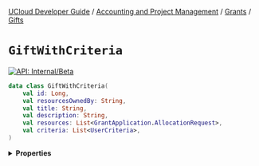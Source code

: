 [UCloud Developer Guide](/docs/developer-guide/README.md) / [Accounting and Project Management](/docs/developer-guide/accounting-and-projects/README.md) / [Grants](/docs/developer-guide/accounting-and-projects/grants/README.md) / [Gifts](/docs/developer-guide/accounting-and-projects/grants/gifts.md)

# `GiftWithCriteria`


[![API: Internal/Beta](https://img.shields.io/static/v1?label=API&message=Internal/Beta&color=red&style=flat-square)](/docs/developer-guide/core/api-conventions.md)



```kotlin
data class GiftWithCriteria(
    val id: Long,
    val resourcesOwnedBy: String,
    val title: String,
    val description: String,
    val resources: List<GrantApplication.AllocationRequest>,
    val criteria: List<UserCriteria>,
)
```

<details>
<summary>
<b>Properties</b>
</summary>

<details>
<summary>
<code>id</code>: <code><code><a href='https://kotlinlang.org/api/latest/jvm/stdlib/kotlin/-long/'>Long</a></code></code>
</summary>





</details>

<details>
<summary>
<code>resourcesOwnedBy</code>: <code><code><a href='https://kotlinlang.org/api/latest/jvm/stdlib/kotlin/-string/'>String</a></code></code>
</summary>





</details>

<details>
<summary>
<code>title</code>: <code><code><a href='https://kotlinlang.org/api/latest/jvm/stdlib/kotlin/-string/'>String</a></code></code>
</summary>





</details>

<details>
<summary>
<code>description</code>: <code><code><a href='https://kotlinlang.org/api/latest/jvm/stdlib/kotlin/-string/'>String</a></code></code>
</summary>





</details>

<details>
<summary>
<code>resources</code>: <code><code><a href='https://kotlinlang.org/api/latest/jvm/stdlib/kotlin.collections/-list/'>List</a>&lt;<a href='/docs/reference/dk.sdu.cloud.grant.api.GrantApplication.AllocationRequest.md'>GrantApplication.AllocationRequest</a>&gt;</code></code>
</summary>





</details>

<details>
<summary>
<code>criteria</code>: <code><code><a href='https://kotlinlang.org/api/latest/jvm/stdlib/kotlin.collections/-list/'>List</a>&lt;<a href='/docs/reference/dk.sdu.cloud.accounting.api.projects.UserCriteria.md'>UserCriteria</a>&gt;</code></code>
</summary>





</details>



</details>


